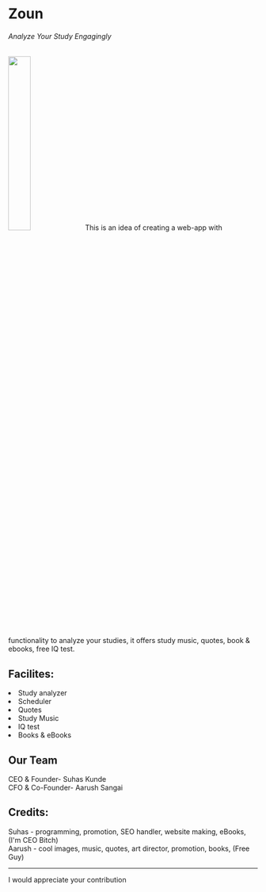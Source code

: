 <h1>Zoun</h1>
<h6>Analyze Your Study Engagingly</h6>
<img src='https://cdn.freelogodesign.org/files/5ace27745fb04bee9697c1d49a01ed42/thumb/logo_200x200.png?v=0' height="30%" width="30%">
This is an idea of creating a web-app with functionality to analyze your studies, it offers study music, quotes, book & ebooks, free IQ test.

<h2>Facilites:</h2>
<Li>Study analyzer</li>
<li>Scheduler </li>
<li>Quotes</li> 
<li>Study Music </li>
<li>IQ test </li>
<li>Books & eBooks</li>

<h2>Our Team</h2>
CEO & Founder- Suhas Kunde <br>
CFO & Co-Founder- Aarush Sangai<br>

<h2>Credits:</h2>
Suhas - programming, promotion, SEO handler, website making, eBooks, (I'm CEO Bitch)<br>
Aarush - cool images, music, quotes, art director, promotion, books, (Free Guy) <br>
<hr>
I would appreciate your contribution 
